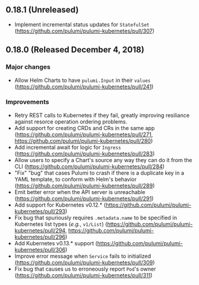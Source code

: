 ## 0.18.1 (Unreleased)

* Implement incremental status updates for `StatefulSet`
  (https://github.com/pulumi/pulumi-kubernetes/pull/307)

## 0.18.0 (Released December 4, 2018)

### Major changes

* Allow Helm Charts to have `pulumi.Input` in their `values`
  (https://github.com/pulumi/pulumi-kubernetes/pull/241)

### Improvements

* Retry REST calls to Kubernetes if they fail, greatly improving resiliance against resorce
  operation ordering problems.
* Add support for creating CRDs and CRs in the same app
  (https://github.com/pulumi/pulumi-kubernetes/pull/271,
  https://github.com/pulumi/pulumi-kubernetes/pull/280)
* Add incremental await for logic for `Ingress`
  (https://github.com/pulumi/pulumi-kubernetes/pull/283)
* Allow users to specify a Chart's source any way they can do it from the CLI
  (https://github.com/pulumi/pulumi-kubernetes/pull/284)
* "Fix" "bug" that cases Pulumi to crash if there is a duplicate key in a YAML template, to conform
  with Helm's behavior (https://github.com/pulumi/pulumi-kubernetes/pull/289)
* Emit better error when the API server is unreachable
  (https://github.com/pulumi/pulumi-kubernetes/pull/291)
* Add support for Kubernetes v0.12.* (https://github.com/pulumi/pulumi-kubernetes/pull/293)
* Fix bug that spuriously requires `.metadata.name` to be specified in Kubernetes list types
  (_e.g._, `v1/List`) (https://github.com/pulumi/pulumi-kubernetes/pull/294,
  https://github.com/pulumi/pulumi-kubernetes/pull/296)
* Add Kubernetes v0.13.* support (https://github.com/pulumi/pulumi-kubernetes/pull/306)
* Improve error message when `Service` fails to initialized
  (https://github.com/pulumi/pulumi-kubernetes/pull/309)
* Fix bug that causes us to erroneously report `Pod`'s owner
  (https://github.com/pulumi/pulumi-kubernetes/pull/311)
